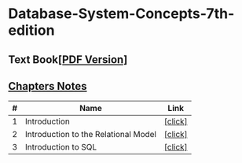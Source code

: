 # Database-System-Concepts-7th-edition

## Text Book[[PDF Version]](https://github.com/omarhosny206/Database-System-Concepts-7th-edition/blob/master/Book/Database%20System%20Concepts.pdf)

## [Chapters Notes](https://github.com/omarhosny206/Database-System-Concepts-7th-edition/blob/master/Notes)

| # | Name | Link | 
|---| ----- | -------- |
| 1 | Introduction | [[click]](https://github.com/omarhosny206/Database-System-Concepts-7th-edition/blob/master/Notes/Chp01.Introduction.md) |
| 2 | Introduction to the Relational Model | [[click]](https://github.com/omarhosny206/Database-System-Concepts-7th-edition/blob/master/Notes/Chp02.Introduction%20to%20the%20Relational%20Model.md) |
| 3 | Introduction to SQL | [[click]](https://github.com/omarhosny206/Database-System-Concepts-7th-edition/blob/master/Notes/Chp03.Introduction%20to%20SQL.md) |